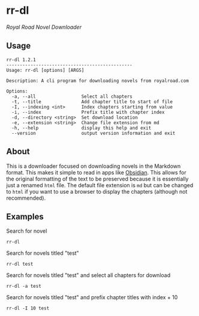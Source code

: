 # rr-dl

_Royal Road Novel Downloader_

## Usage

```
rr-dl 1.2.1
-----------------------------------------------
Usage: rr-dl [options] [ARGS]

Description: A cli program for downloading novels from royalroad.com

Options:
  -a, --all                 Select all chapters
  -t, --title               Add chapter title to start of file
  -I, --indexing <int>      Index chapters starting from value
  -i, --index               Prefix title with chapter index
  -d, --directory <string>  Set download location
  -e, --extension <string>  Change file extension from md
  -h, --help                display this help and exit
  --version                 output version information and exit
```

## About
This is a downloader focused on downloading novels in the Markdown format. This makes it simple to read in apps like [Obsidian](https://obsidian.md). This allows for the original formatting of the text to be preserved because it is essentially just a renamed `html` file. The default file extension is `md` but can be changed to `html` if you want to use a browser to display the chapters (although not recommended).

## Examples
Search for novel
```
rr-dl
```

Search for novels titled "test"
```
rr-dl test
```

Search for novels titled "test" and select all chapters for download
```
rr-dl -a test
```

Search for novels titled "test" and prefix chapter titles with index + 10
```
rr-dl -I 10 test
```
